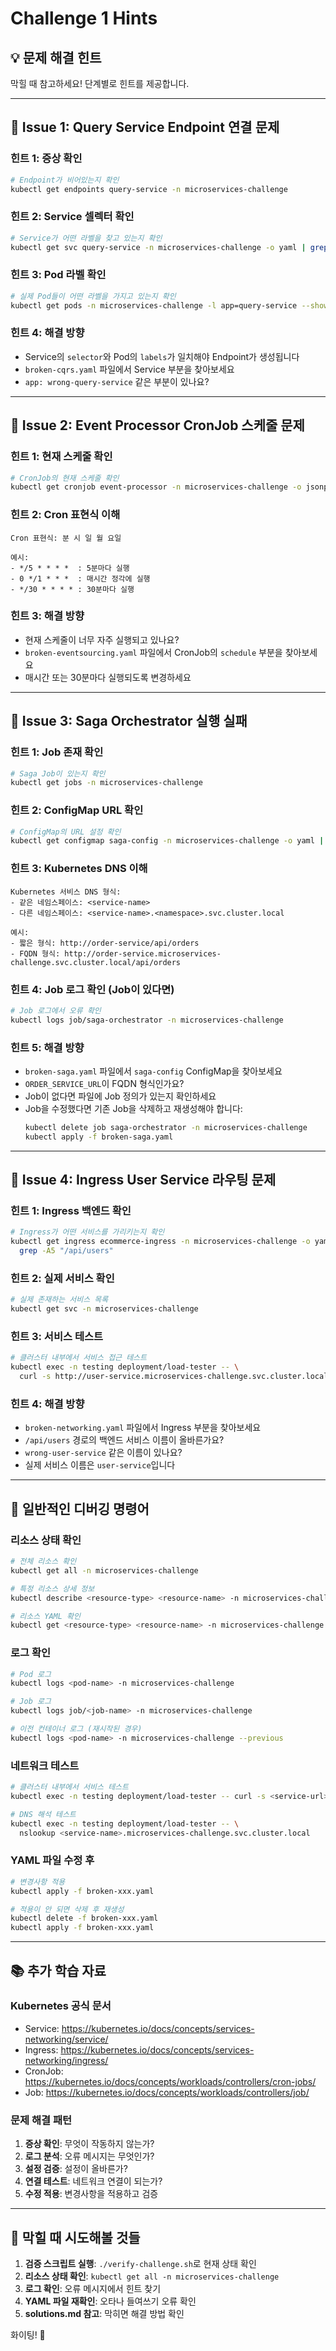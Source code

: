 # Challenge 1 Hints

## 💡 문제 해결 힌트

막힐 때 참고하세요! 단계별로 힌트를 제공합니다.

---

## 🚨 Issue 1: Query Service Endpoint 연결 문제

### 힌트 1: 증상 확인
```bash
# Endpoint가 비어있는지 확인
kubectl get endpoints query-service -n microservices-challenge
```

### 힌트 2: Service 셀렉터 확인
```bash
# Service가 어떤 라벨을 찾고 있는지 확인
kubectl get svc query-service -n microservices-challenge -o yaml | grep -A3 selector
```

### 힌트 3: Pod 라벨 확인
```bash
# 실제 Pod들이 어떤 라벨을 가지고 있는지 확인
kubectl get pods -n microservices-challenge -l app=query-service --show-labels
```

### 힌트 4: 해결 방향
- Service의 `selector`와 Pod의 `labels`가 일치해야 Endpoint가 생성됩니다
- `broken-cqrs.yaml` 파일에서 Service 부분을 찾아보세요
- `app: wrong-query-service` 같은 부분이 있나요?

---

## 🚨 Issue 2: Event Processor CronJob 스케줄 문제

### 힌트 1: 현재 스케줄 확인
```bash
# CronJob의 현재 스케줄 확인
kubectl get cronjob event-processor -n microservices-challenge -o jsonpath='{.spec.schedule}'
```

### 힌트 2: Cron 표현식 이해
```
Cron 표현식: 분 시 일 월 요일

예시:
- */5 * * * *  : 5분마다 실행
- 0 */1 * * *  : 매시간 정각에 실행
- */30 * * * * : 30분마다 실행
```

### 힌트 3: 해결 방향
- 현재 스케줄이 너무 자주 실행되고 있나요?
- `broken-eventsourcing.yaml` 파일에서 CronJob의 `schedule` 부분을 찾아보세요
- 매시간 또는 30분마다 실행되도록 변경하세요

---

## 🚨 Issue 3: Saga Orchestrator 실행 실패

### 힌트 1: Job 존재 확인
```bash
# Saga Job이 있는지 확인
kubectl get jobs -n microservices-challenge
```

### 힌트 2: ConfigMap URL 확인
```bash
# ConfigMap의 URL 설정 확인
kubectl get configmap saga-config -n microservices-challenge -o yaml | grep -A3 data
```

### 힌트 3: Kubernetes DNS 이해
```
Kubernetes 서비스 DNS 형식:
- 같은 네임스페이스: <service-name>
- 다른 네임스페이스: <service-name>.<namespace>.svc.cluster.local

예시:
- 짧은 형식: http://order-service/api/orders
- FQDN 형식: http://order-service.microservices-challenge.svc.cluster.local/api/orders
```

### 힌트 4: Job 로그 확인 (Job이 있다면)
```bash
# Job 로그에서 오류 확인
kubectl logs job/saga-orchestrator -n microservices-challenge
```

### 힌트 5: 해결 방향
- `broken-saga.yaml` 파일에서 `saga-config` ConfigMap을 찾아보세요
- `ORDER_SERVICE_URL`이 FQDN 형식인가요?
- Job이 없다면 파일에 Job 정의가 있는지 확인하세요
- Job을 수정했다면 기존 Job을 삭제하고 재생성해야 합니다:
  ```bash
  kubectl delete job saga-orchestrator -n microservices-challenge
  kubectl apply -f broken-saga.yaml
  ```

---

## 🚨 Issue 4: Ingress User Service 라우팅 문제

### 힌트 1: Ingress 백엔드 확인
```bash
# Ingress가 어떤 서비스를 가리키는지 확인
kubectl get ingress ecommerce-ingress -n microservices-challenge -o yaml | \
  grep -A5 "/api/users"
```

### 힌트 2: 실제 서비스 확인
```bash
# 실제 존재하는 서비스 목록
kubectl get svc -n microservices-challenge
```

### 힌트 3: 서비스 테스트
```bash
# 클러스터 내부에서 서비스 접근 테스트
kubectl exec -n testing deployment/load-tester -- \
  curl -s http://user-service.microservices-challenge.svc.cluster.local
```

### 힌트 4: 해결 방향
- `broken-networking.yaml` 파일에서 Ingress 부분을 찾아보세요
- `/api/users` 경로의 백엔드 서비스 이름이 올바른가요?
- `wrong-user-service` 같은 이름이 있나요?
- 실제 서비스 이름은 `user-service`입니다

---

## 🔧 일반적인 디버깅 명령어

### 리소스 상태 확인
```bash
# 전체 리소스 확인
kubectl get all -n microservices-challenge

# 특정 리소스 상세 정보
kubectl describe <resource-type> <resource-name> -n microservices-challenge

# 리소스 YAML 확인
kubectl get <resource-type> <resource-name> -n microservices-challenge -o yaml
```

### 로그 확인
```bash
# Pod 로그
kubectl logs <pod-name> -n microservices-challenge

# Job 로그
kubectl logs job/<job-name> -n microservices-challenge

# 이전 컨테이너 로그 (재시작된 경우)
kubectl logs <pod-name> -n microservices-challenge --previous
```

### 네트워크 테스트
```bash
# 클러스터 내부에서 서비스 테스트
kubectl exec -n testing deployment/load-tester -- curl -s <service-url>

# DNS 해석 테스트
kubectl exec -n testing deployment/load-tester -- \
  nslookup <service-name>.microservices-challenge.svc.cluster.local
```

### YAML 파일 수정 후
```bash
# 변경사항 적용
kubectl apply -f broken-xxx.yaml

# 적용이 안 되면 삭제 후 재생성
kubectl delete -f broken-xxx.yaml
kubectl apply -f broken-xxx.yaml
```

---

## 📚 추가 학습 자료

### Kubernetes 공식 문서
- Service: https://kubernetes.io/docs/concepts/services-networking/service/
- Ingress: https://kubernetes.io/docs/concepts/services-networking/ingress/
- CronJob: https://kubernetes.io/docs/concepts/workloads/controllers/cron-jobs/
- Job: https://kubernetes.io/docs/concepts/workloads/controllers/job/

### 문제 해결 패턴
1. **증상 확인**: 무엇이 작동하지 않는가?
2. **로그 분석**: 오류 메시지는 무엇인가?
3. **설정 검증**: 설정이 올바른가?
4. **연결 테스트**: 네트워크 연결이 되는가?
5. **수정 적용**: 변경사항을 적용하고 검증

---

## 💪 막힐 때 시도해볼 것들

1. **검증 스크립트 실행**: `./verify-challenge.sh`로 현재 상태 확인
2. **리소스 상태 확인**: `kubectl get all -n microservices-challenge`
3. **로그 확인**: 오류 메시지에서 힌트 찾기
4. **YAML 파일 재확인**: 오타나 들여쓰기 오류 확인
5. **solutions.md 참고**: 막히면 해결 방법 확인

화이팅! 💪
